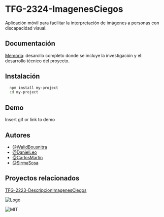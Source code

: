 
# TFG-2324-ImagenesCiegos

Aplicación móvil para facilitar la interpretación de imágenes a personas con discapacidad visual.


## Documentación

[Memoria](https://es.overleaf.com/read/phcbvtdyskyn#6152ba): desarollo completo donde se incluye la investigación y el desarrollo técnico del proyecto.


## Instalación

```bash
  npm install my-project
  cd my-project
```
    
## Demo

Insert gif or link to demo


## Autores

- [@WalidBousnitra](https://www.github.com/WalidBousnitra)
- [@DanielLeo](https://www.github.com/danylc9)
- [@CarlosMartin](https://www.github.com/eskei-ucm)
- [@SirmaSosa](https://www.github.com/SirmaSosa)

## Proyectos relacionados

[TFG-2223-DescripcionImagenesCiegos](https://github.com/NILGroup/TFG-2223-DescripcionImagenesCiegos)


![Logo](https://biblioteca.ucm.es/data/cont/docs/60-2016-09-20-Marca%20UCM%20Secundaria%20logo%20negro%20RGB.jpg)




![MIT](https://upload.wikimedia.org/wikipedia/commons/thumb/1/12/Cc-by-nc-sa_icon.svg/1280px-Cc-by-nc-sa_icon.svg.png)

